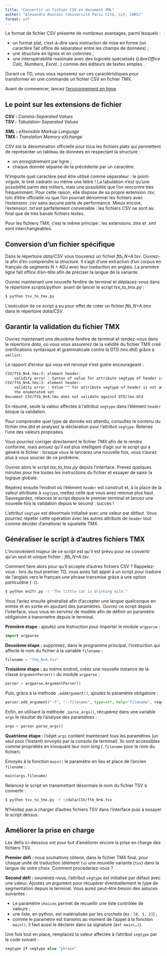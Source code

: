 ```yaml
---
title: "Convertir un fichier CSV en document XML"
author: "Alexandre Roulois (Université Paris Cité, LLF, CNRS)"
format: pdf
---
```


Le format de fichier CSV présente de nombreux avantages, parmi lesquels :

- un format plat, c’est-à-dire sans instruction de mise en forme (un caractère fait office de séparateur entre les champs de données) ;
- une structure en lignes et en colonnes ;
- une interopérabilité maximale avec des logiciels spécialisés (*LibreOffice Calc*, *Numbers*, *Excel*…) comme des éditeurs de textes simples .

Durant ce TD, vous vous reposerez sur ces caractéristiques pour transformer en une commande un fichier CSV en fichier TMX.

Avant de commencer, lancez [l’environnement en ligne](https://mybinder.org/v2/gh/Alex-bzh/python-M2ILTS/main).

## Le point sur les extensions de fichier

**CSV :** *Comma-Separated Values*  
**TSV :** *Tabulation-Separated Values*

**XML :** *eXtensible Markup Language*  
**TMX :** *Translation Memory eXchange*

CSV est la dénomination officielle pour tous les fichiers plats qui permettent de représenter un tableau de données en respectant la structure :

- un enregistrement par ligne ;
- chaque donnée séparée de la précédente par un caractère.

N’importe quel caractère peut être utilisé comme séparateur : le point-virgule, le tiret cadratin ou même une lettre ! La tabulation n’est qu’une possibilité parmi des milliers, mais une possibilité que l’on rencontre très fréquemment. Pour cette raison, elle dispose de sa propre extension *.tsv*, loin d’être officielle vu que l’on pourrait dénommer les fichiers avec l’extension *.csv* sans aucune perte de performance. Mieux encore, l’extension *.txt* est parfaitement convenable : les fichiers CSV ne sont au final que de très banals fichiers textes.

Pour les fichiers TMX, c’est le même principe : les extensions *.tmx* et *.xml* sont interchangeables.

## Conversion d’un fichier spécifique

Dans le répertoire *data/CSV* vous trouverez un fichier *ftb_N+A.tsv*. Ouvrez-le afin d’en comprendre la structure. Il s’agit d’une extraction d’un corpus en français de segments N + ADJ avec leur traduction en anglais. La première ligne fait office d’en-tête afin de préciser la langue de la variante.

Ouvrez maintenant une nouvelle fenêtre de terminal et déplacez-vous dans le répertoire *scripts/python*  avant de lancer le script *tsv_to_tmx.py* :

```bash
$ python tsv_to_tmx.py
```

L’exécution de ce script a eu pour effet de créer un fichier *ftb_N+A.tmx* dans le répertoire *data/CSV*.

## Garantir la validation du fichier TMX

Ouvrez maintenant une deuxième fenêtre de terminal et rendez-vous dans le répertoire *data*, où vous vous assurerez de la validité du fichier TMX créé (vérifications syntaxique et grammaticale contre la DTD *tmx.dtd*) grâce à `xmllint`.

Le rapport d’erreur qui vous est renvoyé n’est guère encourageant :

```txt
CSV/ftb_N+A.tmx:3: element header:
	validity error : Syntax of value for attribute segtype of header is not valid
CSV/ftb_N+A.tmx:3: element header:
	validity error : Value "" for attribute segtype of header is not among
	the enumerated set
Document CSV/ftb_N+A.tmx does not validate against DTD/tmx.dtd
```

En résumé, seule la valeur affectée à l’attribut `segtype` dans l’élément `header` bloque la validation.

Pour comprendre quel type de donnée est attendu, consultez le contenu du fichier *tmx.dtd* et analysez la déclaration pour l’attribut `segtype`. Retenez l’une des valeurs proposées.

Vous pourriez corriger directement le fichier TMX afin de le rendre conforme, mais avouez qu’il est plus intelligent d’agir sur le script qui a généré le fichier : lorsque vous le lancerez une nouvelle fois, vous n’aurez plus à vous soucier de ce problème.

Ouvrez alors le script *tsv_to_tmx.py* depuis l’interface. Prenez quelques minutes pour lire toutes les instructions du fichier et essayer de saisir la logique globale.

Repérez ensuite l’endroit où l’élément `header` est construit et, à la place de la valeur attribuée à `segtype`, mettez celle que vous avez retenue plus haut. Sauvegardez, relancez le script depuis le premier terminal et lancez une nouvelle fois la validation depuis le second : succès !

L’attribut `segtype` est désormais initialisé avec une valeur par défaut. Vous pourriez répéter cette opération avec les autres attributs de `header` tout comme décider d’améliorer le squelette TMX.

## Généraliser le script à d’autres fichiers TMX

L’inconvénient majeur de ce script est qu’il est prévu pour ne convertir qu’un seul et unique fichier : *ftb_N+A.tsv*.

Comment faire alors pour qu’il accepte d’autres fichiers CSV ? Rappelez-vous : lors du tout premier TD, vous aviez fait appel à un script pour traduire de l’anglais vers le français une phrase transmise grâce à une option particulière (`-t`).

```bash
$ python en2fr.py -t "The little cat is drinking milk."
```

Vous l’aviez ensuite généralisé afin d’accepter une langue quelconque en entrée et en sortie en ajoutant des paramètres. Ouvrez ce script depuis l’interface, vous vous en servirez de modèle afin de définir un paramètre obligatoire à transmettre depuis le terminal.

**Première étape :** ajoutez une instruction pour importer le module `argparse` :

```python
import argparse
```

**Deuxième étape :** supprimez, dans le programme principal, l’instruction qui affecte le nom du fichier à la variable `filename` :

```python
filename = "ftb_N+A.tsv"
```

**Troisième étape :** au même endroit, crééz une nouvelle instance de la classe `ArgumentParser()` du module `argparse` :

```python
parser = argparse.ArgumentParser()
```

Puis, grâce à la méthode `.addArgument()`, ajoutez le paramètre obligatoire :

```python
parser.add_argument("-f", "--filename", type=str, help="filename", required=True)
```

Enfin, en utilisant la méthode `.parse_args()`, récupérez dans une variable `args` le résultat de l’analyse des paramètres :

```python
args = parser.parse_args()
```

**Quatrième étape :** l’objet `args` contient maintenant tous les paramètres (un seul pour l’instant) envoyés par la console (le terminal). Ils sont accessibles comme propriétés en invoquant leur nom long (`.filename` pour le nom du fichier).

Envoyés à la fonction `main()` le paramètre en lieu et place de l’ancien `filename` :

```python
main(args.filename)
```

Relancez le script en transmettant désormais le nom du fichier TSV à convertir :

```bash
$ python tsv_to_tmx.py -f ~/data/CSV/ftb_N+A.tsv
```

N’hésitez pas à charger d’autres fichiers TSV dans l’interface puis à essayer le script dessus.

## Améliorer la prise en charge

Les défis ci-dessous ont pour but d’améliorer encore la prise en charge des fichiers TSV.

**Premier défi :** nous souhaitons obtenir, dans le fichier TMX final, pour chaque unité de traduction (élément `tu`) une nouvelle variante (`tuv`) dans la langue de votre choix. Comment procéderiez-vous ?

**Second défi :** souvenez-vous, l’attribut `segtype` est initialisé par défaut avec une valeur. Ajoutez un argument pour récupérer éventuellement le type de segmentation depuis le terminal. Vous aurez peut-être besoin des astuces suivantes :

- Le paramètre `choices` permet de recueillir une liste contrôlée de valeurs ;
- une liste, en python, est matérialisée par les crochets (ex : `[0, 1, 2]`) ;
- comme le paramètre est transmis au moment de l’appel à la fonction `main()`, il faut aussi le déclarer dans sa signature (`def main(…)`).

Une fois tout en place, remplacez la valeur affectée à l’attribut `segtype` par le code suivant :

```python
segtype if segtype else "phrase"
```
